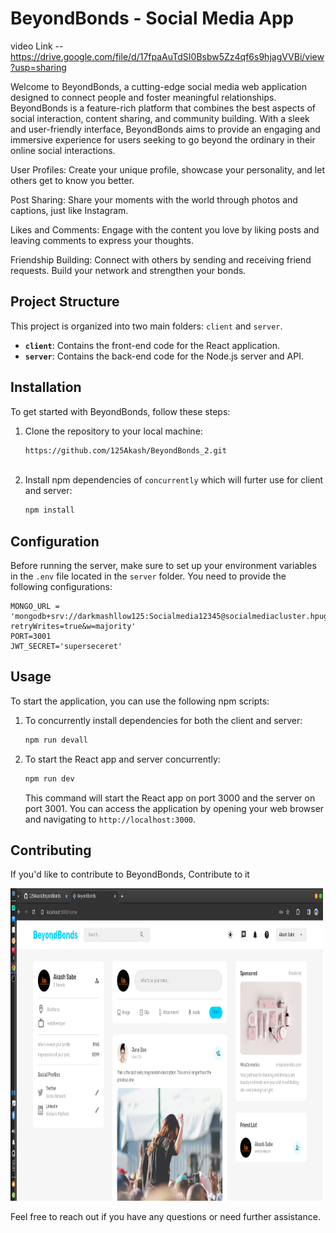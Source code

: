 
# BeyondBonds - Social Media App 
video Link --https://drive.google.com/file/d/17fpaAuTdSI0Bsbw5Zz4qf6s9hjagVVBi/view?usp=sharing

 Welcome to BeyondBonds, a cutting-edge social media web application designed to connect people and foster meaningful relationships. BeyondBonds is a feature-rich platform that combines the best aspects of social interaction, content sharing, and community building. With a sleek and user-friendly interface, BeyondBonds aims to provide an engaging and immersive experience for users seeking to go beyond the ordinary in their online social interactions.

 User Profiles: Create your unique profile, showcase your personality, and let others get to know you better.

 Post Sharing: Share your moments with the world through photos and captions, just like Instagram.

 Likes and Comments: Engage with the content you love by liking posts and leaving comments to express your thoughts.

 Friendship Building: Connect with others by sending and receiving friend requests. Build your network and strengthen your bonds.

## Project Structure

This project is organized into two main folders: `client` and `server`.

- **`client`**: Contains the front-end code for the React application.
- **`server`**: Contains the back-end code for the Node.js server and API.


## Installation

To get started with BeyondBonds, follow these steps:

1. Clone the repository to your local machine:

   ```bash
   https://github.com/125Akash/BeyondBonds_2.git
  
   ```

2. Install npm dependencies of `concurrently` which will furter use for client and server:

   ```bash
   npm install
   ```

## Configuration

Before running the server, make sure to set up your environment variables in the `.env` file located in the `server` folder. You need to provide the following configurations:

```env
MONGO_URL = 'mongodb+srv://darkmashllow125:Socialmedia12345@socialmediacluster.hpugkwd.mongodb.net/?retryWrites=true&w=majority'
PORT=3001
JWT_SECRET='superseceret'

```

## Usage

To start the application, you can use the following npm scripts:

1. To concurrently install dependencies for both the client and server:

   ```bash
   npm run devall
   ```

2. To start the React app and server concurrently:

   ```bash
   npm run dev
   ```

   This command will start the React app on port 3000 and the server on port 3001. You can access the application by opening your web browser and navigating to `http://localhost:3000`.

## Contributing

If you'd like to contribute to BeyondBonds, Contribute to it

<img src="https://github.com/125Akash/BeyondBonds_2/blob/main/Screenshot_2023-11-17_19_41_51.png" width="500px" height="500px" />



Feel free to reach out if you have any questions or need further assistance.
